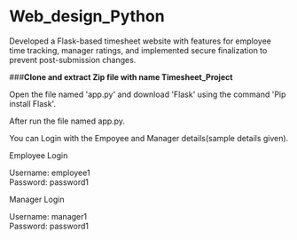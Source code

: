 # Web_design_Python
Developed a Flask-based timesheet website with features for employee time tracking, manager ratings, and implemented secure finalization to prevent post-submission changes.


###**Clone and extract Zip file with name Timesheet_Project**


Open the file named 'app.py' and download 'Flask' using the command 'Pip install Flask'. 

After run the file named app.py. 

You can Login with the Empoyee and Manager details(sample details given).

Employee Login

Username: employee1       
Password: password1

Manager Login

Username: manager1  
Password: password1


